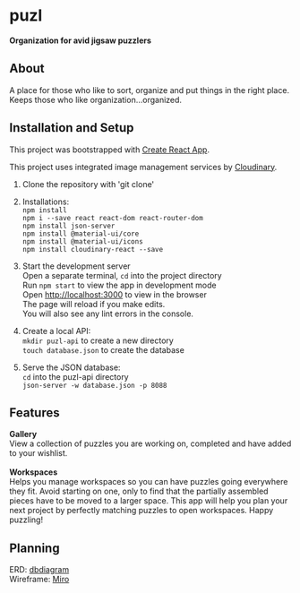 # puzl
**Organization for avid jigsaw puzzlers** <br/>

## About
A place for those who like to sort, organize and put things in the right place. Keeps those who like organization...organized.

## Installation and Setup
This project was bootstrapped with [Create React App](https://github.com/facebook/create-react-app). <br/>

This project uses integrated image management services by [Cloudinary](https://github.com/cloudinary/cloudinary-react). <br/>

1. Clone the repository with 'git clone'
1. Installations: <br />
`npm install` <br />
`npm i --save react react-dom react-router-dom` <br />
`npm install json-server` <br />
`npm install @material-ui/core` <br />
`npm install @material-ui/icons` <br />
`npm install cloudinary-react --save` <br />

1. Start the development server<br />
Open a separate terminal, `cd` into the project directory <br />
Run `npm start` to view the app in development mode <br />
Open [http://localhost:3000](http://localhost:3000) to view in the browser <br /> 
The page will reload if you make edits. <br />
You will also see any lint errors in the console. <br />

1. Create a local API: <br />
`mkdir puzl-api` to create a new directory <br />
`touch database.json` to create the database <br />

1. Serve the JSON database: <br />
`cd` into the puzl-api directory <br />
`json-server -w database.json -p 8088` <br />

## Features
**Gallery** <br />
View a collection of puzzles you are working on, completed and have added to your wishlist. <br />
<br/>
**Workspaces** <br />
Helps you manage workspaces so you can have puzzles going everywhere they fit. Avoid starting on one, only to find that the partially assembled pieces have to be moved to a larger space. This app will help you plan your next project by perfectly matching puzzles to open workspaces. Happy puzzling! <br />
<!-- **Stats**
Displays your puzzle productivity and history
**Sample Screen Shots** -->

## Planning
ERD: [dbdiagram](https://res.cloudinary.com/djxxamywv/image/upload/v1607700885/github/dbdiagram_puzl_yd9pdu.png) <br />
Wireframe: [Miro](https://res.cloudinary.com/djxxamywv/image/upload/v1607650031/github/miro_puzl_z2ge6n.png) <br />
